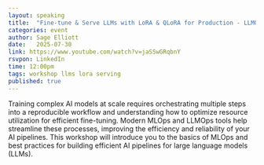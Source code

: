 ```yaml
---
layout: speaking
title:  "Fine-tune & Serve LLMs with LoRA & QLoRA for Production - LLMOps Workshop"
categories: event
author: Sage Elliott
date:   2025-07-30
link: https://www.youtube.com/watch?v=jaSSwGRqbnY
rsvpon: LinkedIn
time: 12:00pm
tags: workshop llms lora serving
published: true
---
```

Training complex AI models at scale requires orchestrating multiple steps into a reproducible workflow and understanding how to optimize resource utilization for efficient fine-tuning. Modern MLOps and LLMOps tools help streamline these processes, improving the efficiency and reliability of your AI pipelines. This workshop will introduce you to the basics of MLOps and best practices for building efficient AI pipelines for large language models (LLMs).
